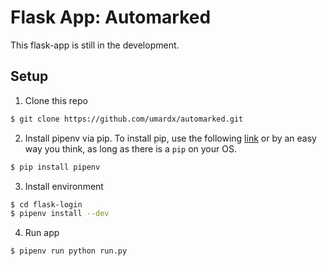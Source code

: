 # Flask App: Automarked
This flask-app is still in the development.

## Setup
1. Clone this repo
```bash
$ git clone https://github.com/umardx/automarked.git
```
2. Install pipenv via pip. To install pip, use the following [link](https://pip.pypa.io/en/stable/installing/) or by an easy way you think, as long as there is a `pip` on your OS.
```bash
$ pip install pipenv
```
3. Install environment

```bash
$ cd flask-login
$ pipenv install --dev
```
4. Run app
```bash
$ pipenv run python run.py
```